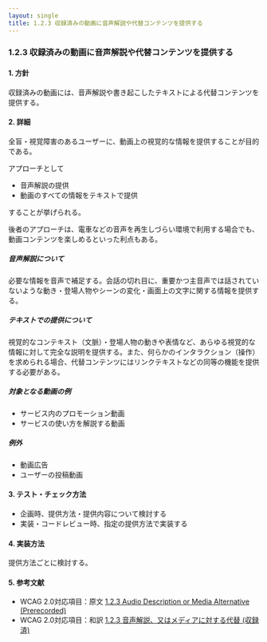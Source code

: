 ```yaml
---
layout: single
title: 1.2.3 収録済みの動画に音声解説や代替コンテンツを提供する
---
```


### 1.2.3 収録済みの動画に音声解説や代替コンテンツを提供する

#### 1. 方針

収録済みの動画には、音声解説や書き起こしたテキストによる代替コンテンツを提供する。


#### 2. 詳細

全盲・視覚障害のあるユーザーに、動画上の視覚的な情報を提供することが目的である。

アプローチとして

- 音声解説の提供
- 動画のすべての情報をテキストで提供

することが挙げられる。

後者のアプローチは、電車などの音声を再生しづらい環境で利用する場合でも、動画コンテンツを楽しめるといった利点もある。

##### 音声解説について

必要な情報を音声で補足する。会話の切れ目に、重要かつ主音声では話されていないような動き・登場人物やシーンの変化・画面上の文字に関する情報を提供する。

##### テキストでの提供について

視覚的なコンテキスト（文脈）・登場人物の動きや表情など、あらゆる視覚的な情報に対して完全な説明を提供する。また、何らかのインタラクション（操作）を求められる場合、代替コンテンツにはリンクテキストなどの同等の機能を提供する必要がある。

##### 対象となる動画の例

- サービス内のプロモーション動画
- サービスの使い方を解説する動画

##### 例外

- 動画広告
- ユーザーの投稿動画

#### 3. テスト・チェック方法

- 企画時、提供方法・提供内容について検討する
- 実装・コードレビュー時、指定の提供方法で実装する

#### 4. 実装方法

提供方法ごとに検討する。

#### 5. 参考文献

- WCAG 2.0対応項目：原文 [1.2.3 Audio Description or Media Alternative (Prerecorded)](https://www.w3.org/TR/2008/REC-WCAG20-20081211/#media-equiv)
- WCAG 2.0対応項目：和訳 [1.2.3 音声解説、又はメディアに対する代替 (収録済)](https://waic.jp/docs/WCAG20/Overview.html#media-equiv)
